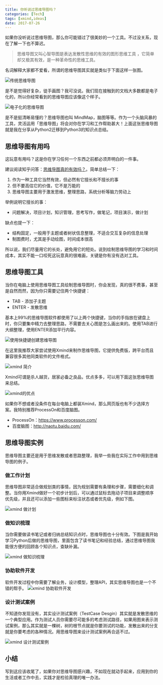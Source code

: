 ```yaml
---
title: 你听说过思维导图吗？
categories: [Tech]
tags: [xmind,ideas]
date: 2017-07-26
---
```


如果你没听说过思维导图，那么你可能错过了很美妙的一个工具。不过没关系，现在了解一下也不算迟。

<!-- more -->

> 思维导图又叫心智导图是表达发散性思维的有效的图形思维工具 ，它简单却又极其有效，是一种革命性的思维工具。

名词解释大家都不爱看，所谓的思维导图其实就是类似于下面这样一张图。

![传统思维导图](https://tobyqin.github.io/images/mindmap.jpg)

是不是觉得好复杂，徒手画图？我可没说。我们现在接触到的文档大多数都是电子化的，所以你经常看到的思维导图应该像这个样子。

![电子化的思维导图](https://tobyqin.github.io/images/xmind-example.png)

是不是挺清晰易懂的？思维导图也叫 MindMap，脑图等等。作为一个头脑风暴的工具，灵活运用「思维导图」将会对你在学习和工作帮助甚大！上面这张思维导图就是我在分享从Python2迁移到Python3的知识点总结。

## 思维导图有用吗

这玩意有用吗？这是你在学习任何一个东西之前都必须弄明白的一件事。

建议阅读知乎问答：[思维导图真的有效吗？](https://www.zhihu.com/question/20273625)。简单总结一下：

1. 作为一种工具它当然有效，但必然有它擅长和不擅长的事
2. 但不要高估它的价值，它不是万能的
3. 思维导图主要用于激发思维，整理思路，系统分析等脑力劳动上

举例说明它擅长的事：

- 问题解决，项目计划，知识管理，思考写作，做笔记，项目演示，做计划

缺点也提一下：

- 结构固定，一般用于主题或者树状信息整理，不适合交互复杂的信息处理
- 制图费时，尤其是手动绘图，时间成本很高

所以说，我们尽量用它的长处，避免用它的短处。说到绘制思维导图的学习和时间成本，其实不能一口咬死这玩意真的很难画，关键是你有没有选对工具。

## 思维导图工具

当你在电脑上使用思维导图工具绘制思维导图时，你会发现，真的很不费事，甚至是自然而然，因为你只需要记住两个快捷键：

- TAB - 添加子主题
- ENTER - 发散思维

基本上99%的思维导图软件都使用了以上两个快捷键，当你的手指放在键盘上时，你只要集中精力去整理思路，不需要去关心图是怎么画出来的。使用TAB进行大纲整理，使用ENTER添加平行内容。

![使用快捷键创建思维导图](https://tobyqin.github.io/images/xmind-create.gif)

在这里我推荐大家尝试使用Xmind来制作思维导图，它提供免费版，跨平台而且兼容很多其他同类软件的文件格式。

![xmind 简介](https://tobyqin.github.io/images/xmind-intro.jpg)

Xmind可谓是杀人越货，居家必备之良品，优点多多，可以用下面这张思维导图来总结。

![xmind的优点](https://tobyqin.github.io/images/xmind-good.png)

如果你不想或者没条件在每台电脑上都装Xmind，那么网页版也有不少选择方案。我特别推荐ProcessOn和百度脑图。

- ProcessOn：https://www.processon.com/
- 百度脑图：http://naotu.baidu.com/

## 思维导图实例

思维导图主要还是用于思维发散或者思路整理，我举一些我在实际工作中用到思维导图的例子。

### 做工作计划

思维导图非常适合做规划类的事情，因为规划需要有条理和步骤，需要细化和调整。当你用Xmind做好一个初步计划后，可以通过鼠标去拖动子项目来调整顺序优先级，并且还可以添加一些图标来标注状态或者优先级，例如下图。

![xmind 做计划](https://tobyqin.github.io/images/xmind-plan.png)

### 做知识梳理

当你需要做读书笔记或者归纳总结知识点时，思维导图也十分有效。下图是我开始学习Python后做的思维导图，里面包含了读书笔记和经验总结，通过思维导图我能很方便的回顾各个知识点，查缺补漏。

![xmind 做知识梳理](https://tobyqin.github.io/images/xmind-learn-python.png)

### 协助软件开发

软件开发过程中你需要了解业务，设计模型，整理API，其实思维导图也是一个不错的帮手。
![xmind 协助软件开发](https://tobyqin.github.io/images/xmind-design-app.png)

### 设计测试案例

不知道你发现没有，其实设计测试案例（TestCase Desgin）其实就是发散思维的一个典型应用。作为测试人员你需要尽可能多的考虑测试路径，如果用图来表示测试案例，那么其实就是一棵树，树的根节点就是你要测试的功能，发散出来的分支就是你要考虑的各种情况。用思维导图来设计测试案例再合适不过。

![xmind 设计测试案例](https://tobyqin.github.io/images/test_case_by_xmind.png)

## 小结

写到这应该收尾了，如果你对思维导图感兴趣，不如现在就动手起来，应用到你的生活或者工作中去，实践才是检验真理的唯一办法。